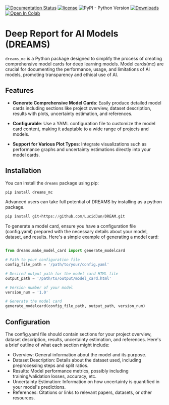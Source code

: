 [![Documentation Status](https://readthedocs.org/projects/dreams/badge/?version=latest)](https://dreams_mc.readthedocs.io/en/latest/?badge=latest)
[![license](https://img.shields.io/badge/License-BSD%203-brightgreen)](https://github.com/pinnyin/dream/blob/master/LICENSE.txt)
![PyPI - Python Version](https://img.shields.io/pypi/pyversions/dreams_mc)
[![Downloads](https://pepy.tech/badge/dreams_mc)](https://pepy.tech/project/dreams_mc)
[![Open In Colab](https://colab.research.google.com/assets/colab-badge.svg)](https://colab.research.google.com/github/dreams_mc/blob/master/notebooks/EEG_Example.ipynb)

# Deep Report for AI Models (DREAMS)

`dreams_mc` is a Python package designed to simplify the process of creating comprehensive model cards for deep learning models. Model cards(mc) are crucial for documenting the performance, usage, and limitations of AI models, promoting transparency and ethical use of AI.



## Features

- **Generate Comprehensive Model Cards**: Easily produce detailed model cards including sections like project overview, dataset description, results with plots, uncertainty estimation, and references.

- **Configurable**: Use a YAML configuration file to customize the model card content, making it adaptable to a wide range of projects and models.
- **Support for Various Plot Types**: Integrate visualizations such as performance graphs and uncertainty estimations directly into your model cards.

## Installation

You can install the `dreams` package using pip:

```python
pip install dreams_mc

```

Advanced users can take full potential of DREAMS by installing as a python package.

```python
pip install git+https://github.com/LucidJun/DREAM.git

```

To generate a model card, ensure you have a configuration file (config.yaml) prepared with the necessary details about your model, dataset, and results. Here's a simple example of generating a model card:

```python

from dreams.make_model_card import generate_modelcard

# Path to your configuration file
config_file_path = '/path/to/your/config.yaml'

# Desired output path for the model card HTML file
output_path = '/path/to/output/model_card.html'

# Version number of your model
version_num = '1.0'

# Generate the model card
generate_modelcard(config_file_path, output_path, version_num)

```

## Configuration

The config.yaml file should contain sections for your project overview, dataset description, results, uncertainty estimation, and references. Here's a brief outline of what each section might include:

- Overview: General information about the model and its purpose.
- Dataset Description: Details about the dataset used, including preprocessing steps and split ratios.
- Results: Model performance metrics, possibly including training/validation losses, accuracy, etc.
- Uncertainty Estimation: Information on how uncertainty is quantified in your model's predictions.
- References: Citations or links to relevant papers, datasets, or other resources.




[## Citing]:#
[For citation]:#


[## Acknowledgements]: #
